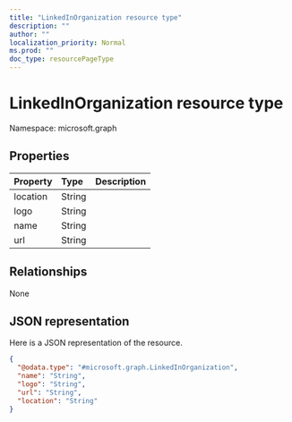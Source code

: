 ```yaml
---
title: "LinkedInOrganization resource type"
description: ""
author: ""
localization_priority: Normal
ms.prod: ""
doc_type: resourcePageType
---
```


# LinkedInOrganization resource type


Namespace: microsoft.graph



## Properties
|Property|Type|Description|
|:---|:---|:---|
|location|String||
|logo|String||
|name|String||
|url|String||

## Relationships
None

## JSON representation
Here is a JSON representation of the resource.
<!-- {
  "blockType": "resource",
  "@odata.type": "microsoft.graph.LinkedInOrganization"
}
-->
``` json
{
  "@odata.type": "#microsoft.graph.LinkedInOrganization",
  "name": "String",
  "logo": "String",
  "url": "String",
  "location": "String"
}
```

